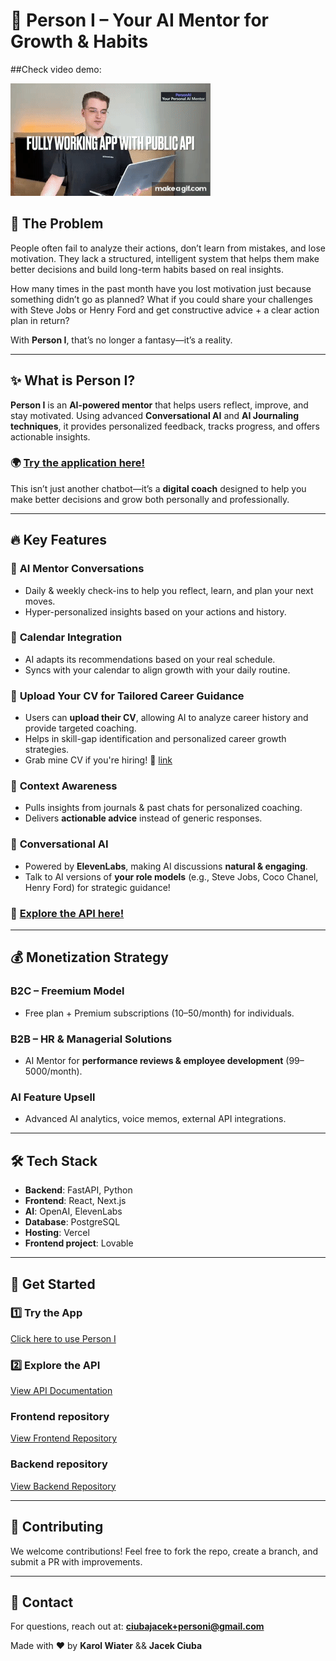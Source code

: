 # 🚀 Person I – Your AI Mentor for Growth & Habits
##Check video demo:

[![Person I Demo](/xnzQhF.gif)](https://www.youtube.com/watch?v=4L6R_YvmzV4)

## 🛑 The Problem
People often fail to analyze their actions, don’t learn from mistakes, and lose motivation. They lack a structured, intelligent system that helps them make better decisions and build long-term habits based on real insights.

How many times in the past month have you lost motivation just because something didn’t go as planned? What if you could share your challenges with Steve Jobs or Henry Ford and get constructive advice + a clear action plan in return?

With **Person I**, that’s no longer a fantasy—it’s a reality.

---

## ✨ What is Person I?
**Person I** is an **AI-powered mentor** that helps users reflect, improve, and stay motivated. Using advanced **Conversational AI** and **AI Journaling techniques**, it provides personalized feedback, tracks progress, and offers actionable insights.

### 🌍 [Try the application here!](https://mindful-mentor-owl.vercel.app/)

This isn’t just another chatbot—it’s a **digital coach** designed to help you make better decisions and grow both personally and professionally.

---

## 🔥 Key Features
### 🤖 **AI Mentor Conversations**  
- Daily & weekly check-ins to help you reflect, learn, and plan your next moves.
- Hyper-personalized insights based on your actions and history.

### 📅 **Calendar Integration**  
- AI adapts its recommendations based on your real schedule.
- Syncs with your calendar to align growth with your daily routine.

### 📄 **Upload Your CV for Tailored Career Guidance**
- Users can **upload their CV**, allowing AI to analyze career history and provide targeted coaching.
- Helps in skill-gap identification and personalized career growth strategies.
- Grab mine CV if you're hiring! 🤣 [link](/jacek-ciuba-cv.pdf)

### 🧠 **Context Awareness**  
- Pulls insights from journals & past chats for personalized coaching.
- Delivers **actionable advice** instead of generic responses.

### 💬 **Conversational AI**  
- Powered by **ElevenLabs**, making AI discussions **natural & engaging**.
- Talk to AI versions of **your role models** (e.g., Steve Jobs, Coco Chanel, Henry Ford) for strategic guidance!

### 🔗 [Explore the API here!](https://person-i-backend-git-main-cjacas-projects.vercel.app/api/docs/)

---

## 💰 Monetization Strategy
### **B2C – Freemium Model**
- Free plan + Premium subscriptions ($10–$50/month) for individuals.

### **B2B – HR & Managerial Solutions**
- AI Mentor for **performance reviews & employee development** ($99–$5000/month).

### **AI Feature Upsell**
- Advanced AI analytics, voice memos, external API integrations.

---

## 🛠️ Tech Stack
- **Backend**: FastAPI, Python
- **Frontend**: React, Next.js
- **AI**: OpenAI, ElevenLabs
- **Database**: PostgreSQL
- **Hosting**: Vercel
- **Frontend project**: Lovable

---

## 🚀 Get Started
### 1️⃣ **Try the App**
[Click here to use Person I](https://mindful-mentor-owl.vercel.app/)

### 2️⃣ **Explore the API**
[View API Documentation](https://person-i-backend-git-main-cjacas-projects.vercel.app/api/docs/)

### Frontend repository
[View Frontend Repository](https://github.com/Person-I/mindful-mentor-owl)

### Backend repository
[View Backend Repository](https://github.com/Person-I/person-i-backend)

---

## 🤝 Contributing
We welcome contributions! Feel free to fork the repo, create a branch, and submit a PR with improvements.

---

## 📩 Contact
For questions, reach out at: **ciubajacek+personi@gmail.com**

Made with ❤️ by **Karol Wiater** && **Jacek Ciuba**
